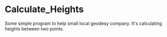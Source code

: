 # Calculate_Heights
Some simple program to help small local geodesy company. It's calculating heights between two points.
